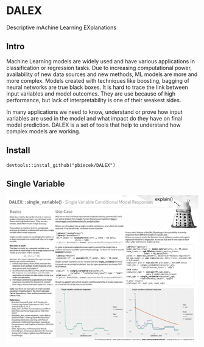 # DALEX

Descriptive mAchine Learning EXplanations

## Intro

Machine Learning models are widely used and have various applications in classification or regression tasks. Due to increasing computational power, availability of new data sources and new methods, ML models are more and more complex. Models created with techniques like boosting, bagging of neural networks are true black boxes. It is hard to trace the link between input variables and model outcomes. They are use because of high performance, but lack of interpretability is one of their weakest sides.

In many applications we need to know, understand or prove how input variables are used in the model and what impact do they have on final model prediction. DALEX is a set of tools that help to understand how complex models are working.

## Install

```{r}
devtools::instal_github("pbiecek/DALEX")
```

## Single Variable

![DALEX_single_variable](misc/DALEX_single_variable.png)

